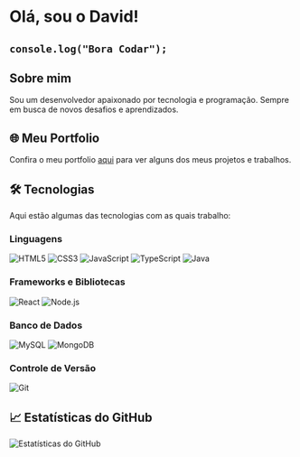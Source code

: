 # Olá, sou o David!

## `console.log("Bora Codar");`  

## Sobre mim

Sou um desenvolvedor apaixonado por tecnologia e programação. Sempre em busca de novos desafios e aprendizados.

## 🌐 Meu Portfolio

Confira o meu portfolio [aqui](https://lordaval.github.io/portfolio) para ver alguns dos meus projetos e trabalhos.

## 🛠 Tecnologias

Aqui estão algumas das tecnologias com as quais trabalho:

### Linguagens
![HTML5](https://img.shields.io/badge/HTML5-E34F26?style=for-the-badge&logo=html5&logoColor=white) 
![CSS3](https://img.shields.io/badge/CSS3-1572B6?style=for-the-badge&logo=css3&logoColor=white) 
![JavaScript](https://img.shields.io/badge/JavaScript-323330?style=for-the-badge&logo=javascript&logoColor=F7DF1E)
![TypeScript](https://img.shields.io/badge/TypeScript-000000?style=for-the-badge&logo=typescript&logoColor=2F74C0) 
![Java](https://img.shields.io/badge/Java-ED8B00?style=for-the-badge&logo=java&logoColor=white)

### Frameworks e Bibliotecas
![React](https://img.shields.io/badge/React-20232A?style=for-the-badge&logo=react&logoColor=61DAFB)
![Node.js](https://img.shields.io/badge/Node.js-339933?style=for-the-badge&logo=nodedotjs&logoColor=white) 

### Banco de Dados
![MySQL](https://img.shields.io/badge/mysql-%2300f.svg?style=for-the-badge&logo=mysql&logoColor=white)
![MongoDB](https://img.shields.io/badge/mongodb-082532?style=for-the-badge&logo=mongodb&logoColor=08EE69)

### Controle de Versão
![Git](https://img.shields.io/badge/GIT-E44C30?style=for-the-badge&logo=git&logoColor=white) 

## 📈 Estatísticas do GitHub

![Estatísticas do GitHub](https://github-readme-stats.vercel.app/api?username=lordaval&show_icons=true&theme=radical)
